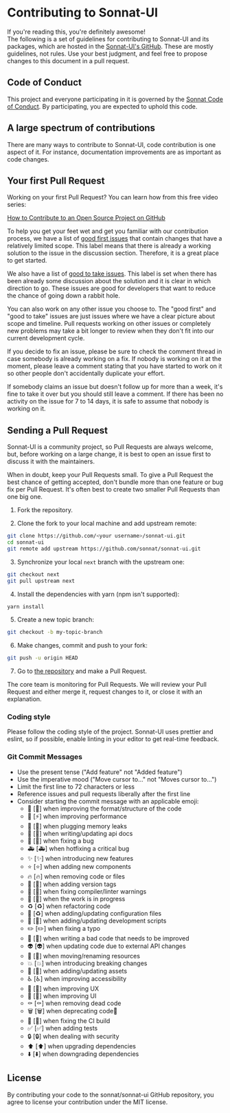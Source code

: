 # Contributing to Sonnat-UI

If you're reading this, you're definitely awesome!
<br />
The following is a set of guidelines for contributing to Sonnat-UI and its packages, which are hosted in the [Sonnat-UI's GitHub](https://github.com/sonnat/sonnat-ui). These are mostly guidelines, not rules. Use your best judgment, and feel free to propose changes to this document in a pull request.

## Code of Conduct

This project and everyone participating in it is governed by the [Sonnat Code of Conduct](https://github.com/sonnat/sonnat-ui/blob/next/CODE_OF_CONDUCT.md). By participating, you are expected to uphold this code.

## A large spectrum of contributions

There are many ways to contribute to Sonnat-UI, code contribution is one aspect of it. For instance, documentation improvements are as important as code changes.

## Your first Pull Request

Working on your first Pull Request? You can learn how from this free video series:

[How to Contribute to an Open Source Project on GitHub](https://egghead.io/courses/how-to-contribute-to-an-open-source-project-on-github)

To help you get your feet wet and get you familiar with our contribution process, we have a list of [good first issues](https://github.com/sonnat/sonnat-ui/issues?q=is:open+is:issue+label:"good+first+issue") that contain changes that have a relatively limited scope. This label means that there is already a working solution to the issue in the discussion section. Therefore, it is a great place to get started.

We also have a list of [good to take issues](https://github.com/sonnat/sonnat-ui/issues?q=is:open+is:issue+label:"good+to+take"). This label is set when there has been already some discussion about the solution and it is clear in which direction to go. These issues are good for developers that want to reduce the chance of going down a rabbit hole.

You can also work on any other issue you choose to.
The "good first" and "good to take" issues are just issues where we have a clear picture about scope and timeline.
Pull requests working on other issues or completely new problems may take a bit longer to review when they don't fit into our current development cycle.

If you decide to fix an issue, please be sure to check the comment thread in case somebody is already working on a fix. If nobody is working on it at the moment, please leave a comment stating that you have started to work on it so other people don't accidentally duplicate your effort.

If somebody claims an issue but doesn't follow up for more than a week, it's fine to take it over but you should still leave a comment.
If there has been no activity on the issue for 7 to 14 days, it is safe to assume that nobody is working on it.

## Sending a Pull Request

Sonnat-UI is a community project, so Pull Requests are always welcome, but, before working on a large change, it is best to open an issue first to discuss it with the maintainers.

When in doubt, keep your Pull Requests small. To give a Pull Request the best chance of getting accepted, don't bundle more than one feature or bug fix per Pull Request. It's often best to create two smaller Pull Requests than one big one.

1. Fork the repository.

2. Clone the fork to your local machine and add upstream remote:

```sh
git clone https://github.com/<your username>/sonnat-ui.git
cd sonnat-ui
git remote add upstream https://github.com/sonnat/sonnat-ui.git
```

3. Synchronize your local `next` branch with the upstream one:

```sh
git checkout next
git pull upstream next
```

4. Install the dependencies with yarn (npm isn't supported):

```sh
yarn install
```

5. Create a new topic branch:

```sh
git checkout -b my-topic-branch
```

6. Make changes, commit and push to your fork:

```sh
git push -u origin HEAD
```

7. Go to [the repository](https://github.com/sonnat/sonnat-ui) and make a Pull Request.

The core team is monitoring for Pull Requests. We will review your Pull Request and either merge it, request changes to it, or close it with an explanation.

### Coding style

Please follow the coding style of the project. Sonnat-UI uses prettier and eslint, so if possible, enable linting in your editor to get real-time feedback.

### Git Commit Messages

- Use the present tense ("Add feature" not "Added feature")
- Use the imperative mood ("Move cursor to..." not "Moves cursor to...")
- Limit the first line to 72 characters or less
- Reference issues and pull requests liberally after the first line
- Consider starting the commit message with an applicable emoji:
  - 🎨 [:art:] when improving the format/structure of the code
  - 🐎 [:zap:] when improving performance
  - 🚱 [:non-potable_water:] when plugging memory leaks
  - 📝 [:memo:] when writing/updating api docs
  - 🐛 [:bug:] when fixing a bug
  - 🚑️ [:ambulance:] when hotfixing a critical bug
  - ✨ [:sparkles:] when introducing new features
  - ⭐️ [:star:] when adding new components
  - 🔥 [:fire:] when removing code or files
  - 🔖 [:bookmark:] when adding version tags
  - 🚨 [:rotating_light:] when fixing compiler/linter warnings
  - 🚧 [:construction:] when the work is in progress
  - ♻️ [:recycle:] when refactoring code
  - 🔧 [:recycle:] when adding/updating configuration files
  - 🔨 [:hammer:] when adding/updating development scripts
  - ✏️ [:pencil2:] when fixing a typo
  - 💩 [:poop:] when writing a bad code that needs to be improved
  - 👽️ [:alien:] when updating code due to external API changes
  - 🚚 [:truck:] when moving/renaming resources
  - 💥 [:boom:] when introducing breaking changes
  - 🍱 [:bento:] when adding/updating assets
  - ♿️ [:wheelchair:] when improving accessibility
  - 🚸 [:children_crossing:] when improving UX
  - 💄 [:lipstick:] when improving UI
  - ⚰️ [:coffin:] when removing dead code
  - 🗑️ [:wastebasket:] when deprecating code🤺
  - 💚 [:green_heart:] when fixing the CI build
  - ✅ [:white_check_mark:] when adding tests
  - 🔒 [:lock:] when dealing with security
  - ⬆️ [:arrow_up:] when upgrading dependencies
  - ⬇️ [:arrow_down:] when downgrading dependencies

## License

By contributing your code to the sonnat/sonnat-ui GitHub repository, you agree to license your contribution under the MIT license.
